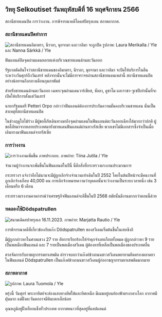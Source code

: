 ## วิทยุ Selkoutiset วันพฤหัสบดีที่ 16 พฤศจิกายน 2566

สถานีชายแดนปิด การว่างงาน. การพิจารณาคดีโดดสปัตรุลเลน สภาพอากาศ.

### สถานีชายแดนปิดทำการ

![สถานีชายแดนอิมาตรา, นีราลา, นุยจามา และวาลิมา จะถูกปิด รูปภาพ: Laura Merikalla / Yle และ Nanna Särkkä / Yle](https://images.cdn.yle.fi/image/upload/c_crop,h_1215,w_2161,x_0,y_943/ar_1.777777777777777,c_fill,g_faces,h_675,w_1200/dpr_1.0/q_auto:eco/f_auto/fl_lossy/v1700138081/39-1201615655605bd910f3)

ฟินแลนด์ปิดจุดผ่านแดนหลายแห่งบริเวณชายแดนด้านตะวันออก

รัฐบาลตัดสินใจว่าสถานีชายแดนของอิมาตรา, นีราลา, นุยจามา และวาลิมา จะปิดให้บริการในคืนระหว่างวันศุกร์ถึงวันเสาร์ หลังจากนั้นจะไม่มีการจราจรผ่านสถานีชายแดนเหล่านี้ สถานีชายแดนปิดอย่างน้อยจนถึงกลางเดือนกุมภาพันธ์

สำหรับชายแดนด้านตะวันออก เฉพาะจุดผ่านแดนวาร์เชียส, ซัลลา, คูซาโม และราชา-จูเซปีเท่านั้นที่จะเปิดให้บริการตั้งแต่วันเสาร์

นายกรัฐมนตรี Petteri Orpo กล่าวว่าฟินแลนด์ต้องการประกันความมั่นคงบริเวณชายแดน นั่นเป็นสาเหตุที่สถานีชายแดนปิด

ในช่วงฤดูใบไม้ร่วง มีผู้ขอลี้ภัยเดินทางมาถึงจุดผ่านแดนในฟินแลนด์ตะวันออกเฉียงใต้มากกว่าปกติ ผู้ขอลี้ภัยมาจากหลายประเทศมายังชายแดนฟินแลนด์ผ่านทางรัสเซีย พวกเขาไม่มีเอกสารซึ่งจำเป็นเมื่อเดินทางมาฟินแลนด์จากรัสเซีย

### การว่างงาน

![การว่างงานเพิ่มขึ้น ภาพประกอบ. ภาพถ่าย: Tiina Jutila / Yle](https://images.cdn.yle.fi/image/upload/c_crop,h_3007,w_5346,x_0,y_409/ar_1.7777777777777777,c_fill,g_faces,h_675,w_1200/dpr_1.0/q_auto:eco/f_auto/fl_lossy/v1636455286/39-7675556012f34491801)

จำนวนผู้ว่างงานจะเพิ่มขึ้นในฟินแลนด์ในปีนี้ นี่คือสิ่งที่กระทรวงแรงงานประมาณการ

กระทรวงฯ แจ้งว่าอีกไม่นานจะมีผู้ถูกเลิกจ้างจำนวนเท่าเดิมในปี 2552 โดยในต้นปีหน้าจะมีคนงานที่ถูกเลิกจ้างเกือบ 40,000 คน การเลิกจ้างหมายความว่าบุคคลนั้นจะว่างงานเป็นระยะเวลาหนึ่ง เช่น 3 เดือนหรือ 6 เดือน

กระทรวงแรงงานคาดการณ์ว่าเศรษฐกิจฟินแลนด์จะดีขึ้นในปี 2568 สมัยนั้นมีงานมากกว่าตอนนี้ด้วย

### ทดลองใช้Dödspatrullen

![สนามเดิดสปาทรุลเล 16.11.2023. ภาพถ่าย: Marjatta Rautio / Yle](https://images.cdn.yle.fi/image/upload/c_crop,h_2295,w_4080,x_0,y_278/ar_1.7777777777777777,c_fill,g_faces,h_675,w_1200/dpr_1.0/q_auto:eco/f_auto/fl_lossy/v1700137634/39-12015276555f550196e3)

การพิจารณาคดีที่เกี่ยวข้องกับแก๊ง Dödspatrullen ของสวีเดนเริ่มต้นขึ้นในเฮลซิงกิ

มีผู้ถูกกล่าวหาในศาลแขวง 27 ราย อัยการเรียกร้องให้จำคุกจำเลยเกือบทั้งหมด ผู้ถูกกล่าวหา 9 รายเป็นพลเมืองฟินแลนด์ และ 7 รายเป็นพลเมืองสวีเดน ผู้ต้องหาที่เหลือเป็นพลเมืองของประเทศอื่น

ศาลจัดการกับอาชญากรรมยาเสพติด ตำรวจบอกว่าแก๊งค์ข้างถนนชาวสวีเดนพยายามยึดครองตลาดยาในฟินแลนด์ Dödspatrullen เป็นแก๊งค์ข้างถนนชาวสวีเดนผู้ก่ออาชญากรรมยาเสพติดมากมาย

### สภาพอากาศ

![ รูปภาพ: Laura Tuomola / Yle](https://images.cdn.yle.fi/image/upload/c_crop,h_1080,w_1919,x_0,y_0/ar_1.7777777777777777,c_fill,g_faces,h_675,w_1200/dpr_1.0/q_auto:eco/f_auto/fl_lossy/v1700136474/39-1201617655606029adf4)

พรุ่งนี้ วันศุกร์ พระอาทิตย์จะส่องแสงทางทิศใต้และทิศเหนือ มีเมฆอยู่บนท้องฟ้าตรงกลางโลก อากาศมีฝุ่นมาก แต่ฝั่งตะวันตกอาจมีหิมะตกเล็กน้อย

อุณหภูมิอยู่ฝั่งเยือกแข็งทั่วประเทศ อากาศหนาวที่สุดอยู่ที่แลปแลนด์
